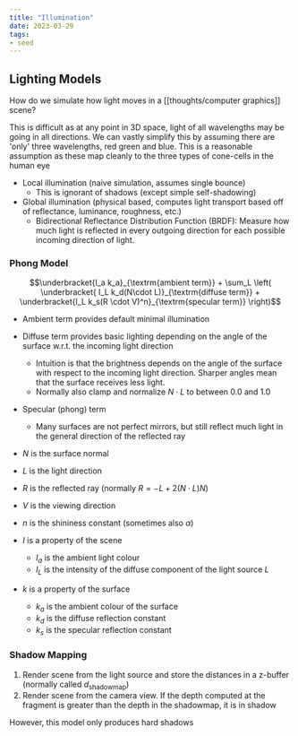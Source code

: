 ```yaml
---
title: "Illumination"
date: 2023-03-29
tags:
- seed
---
```


## Lighting Models
How do we simulate how light moves in a [[thoughts/computer graphics]] scene?

This is difficult as at any point in 3D space, light of all wavelengths may be going in all directions. We can vastly simplify this by assuming there are 'only' three wavelengths, red green and blue. This is a reasonable assumption as these map cleanly to the three types of cone-cells in the human eye

- Local illumination (naive simulation, assumes single bounce)
	- This is ignorant of shadows (except simple self-shadowing)
- Global illumination (physical based, computes light transport based off of reflectance, luminance, roughness, etc.)
	- Bidirectional Reflectance Distribution Function (BRDF): Measure how much light is reflected in every outgoing direction for each possible incoming direction of light.

### Phong Model
$$\underbracket{I_a k_a}_{\textrm{ambient term}} + \sum_L \left( \underbracket{ I_L k_d(N\cdot L)}_{\textrm{diffuse term}} + \underbracket{I_L k_s(R \cdot V)^n}_{\textrm{specular term}} \right)$$

- Ambient term provides default minimal illumination
- Diffuse term provides basic lighting depending on the angle of the surface w.r.t. the incoming light direction
	- Intuition is that the brightness depends on the angle of the surface with respect to the incoming light direction. Sharper angles mean that the surface receives less light.
	- Normally also clamp and normalize $N \cdot L$ to between 0.0 and 1.0
- Specular (phong) term
	- Many surfaces are not perfect mirrors, but still reflect much light in the general direction of the reflected ray

- $N$ is the surface normal
- $L$ is the light direction
- $R$ is the reflected ray (normally $R = -L + 2 (N \cdot L) N$)
- $V$ is the viewing direction
- $n$ is the shininess constant (sometimes also $\alpha$)
- $I$ is a property of the scene
	- $I_a$ is the ambient light colour
	- $I_L$ is the intensity of the diffuse component of the light source $L$
- $k$ is a property of the surface
	- $k_a$ is the ambient colour of the surface
	- $k_d$ is the diffuse reflection constant
	- $k_s$ is the specular reflection constant

### Shadow Mapping
1. Render scene from the light source and store the distances in a z-buffer (normally called $d_{\textrm{shadowmap}}$)
2. Render scene from the camera view. If the depth computed at the fragment is greater than the depth in the shadowmap, it is in shadow

However, this model only produces hard shadows